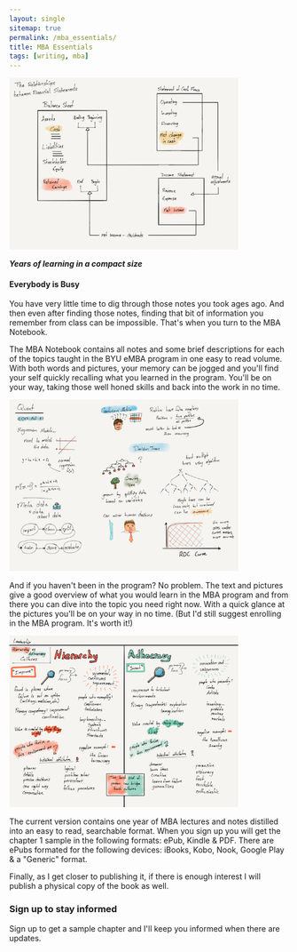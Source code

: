 ```yaml
---
layout: single
sitemap: true
permalink: /mba_essentials/
title: MBA Essentials
tags: [writing, mba]
---
```


<img src="/images/lead_gen_1.png" style="max-width: 100%;height:309px;width:412.5px;display:inline">

_**Years of learning in a compact size**_

#### Everybody is Busy
You have very little time to dig through those notes you took ages ago. And then even after finding those notes, finding that bit of information you remember from class can be impossible. That's when you turn to the MBA Notebook.

The MBA Notebook contains all notes and some brief descriptions for each of the topics taught in the BYU eMBA program in one easy to read volume. With both words and pictures, your memory can be jogged and you'll find your self quickly recalling what you learned in the program. You'll be on your way, taking those well honed skills and back into the work in no time.

<img src="/images/lead_gen_2.png" style="max-width: 100%;height:309px;width:412.5px;display:inline">

And if you haven't been in the program? No problem. The text and pictures give a good overview of what you would learn in the MBA program and from there you can dive into the topic you need right now. With a quick glance at the pictures you'll be on your way in no time. (But I'd still suggest enrolling in the MBA program. It's worth it!)

<img src="/images/lead_gen_3.png" style="max-width: 100%;height:309px;width:412.5px;display:inline">

The current version contains one year of MBA lectures and notes distilled into an easy to read, searchable format. When you sign up you will get the chapter 1 sample in the following formats: ePub, Kindle & PDF. There are ePubs formated for the following devices: iBooks, Kobo, Nook, Google Play & a "Generic" format.

Finally, as I get closer to publishing it, if there is enough interest I will publish a physical copy of the book as well.

### Sign up to stay informed

Sign up to get a sample chapter and I'll keep you informed when there are updates.

<script async data-uid="b32f520edc" src="https://f.convertkit.com/b32f520edc/1db520053c.js"></script>

